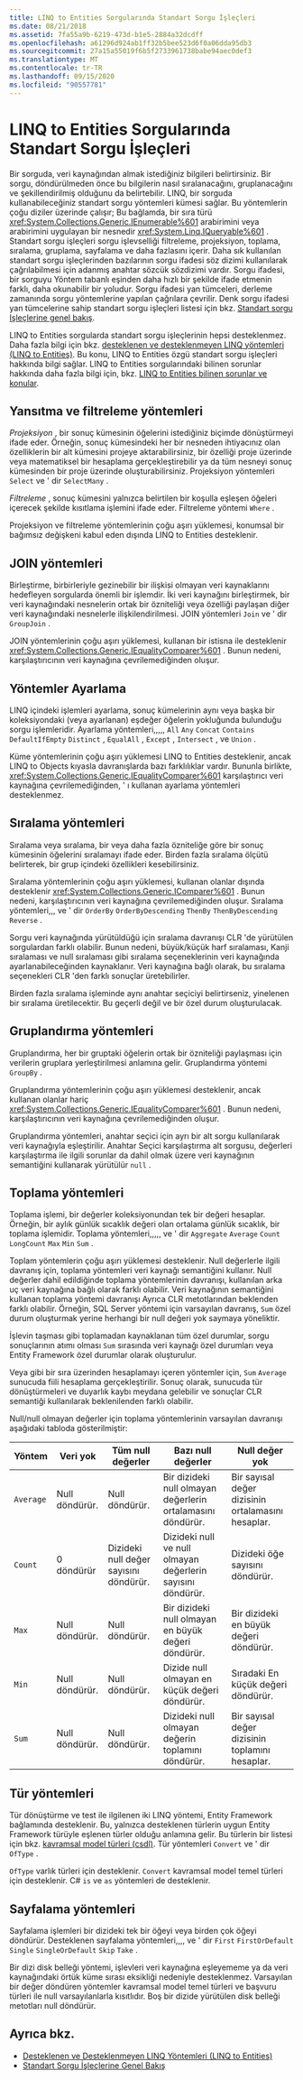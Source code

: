 ```yaml
---
title: LINQ to Entities Sorgularında Standart Sorgu İşleçleri
ms.date: 08/21/2018
ms.assetid: 7fa55a9b-6219-473d-b1e5-2884a32dcdff
ms.openlocfilehash: a61296d924ab1ff32b5bee523d6f0a06dda95db3
ms.sourcegitcommit: 27a15a55019f6b5f2733961738babe94aec0def3
ms.translationtype: MT
ms.contentlocale: tr-TR
ms.lasthandoff: 09/15/2020
ms.locfileid: "90557781"
---
```

# <a name="standard-query-operators-in-linq-to-entities-queries"></a>LINQ to Entities Sorgularında Standart Sorgu İşleçleri
Bir sorguda, veri kaynağından almak istediğiniz bilgileri belirtirsiniz. Bir sorgu, döndürülmeden önce bu bilgilerin nasıl sıralanacağını, gruplanacağını ve şekillendirilmiş olduğunu da belirtebilir. LINQ, bir sorguda kullanabileceğiniz standart sorgu yöntemleri kümesi sağlar. Bu yöntemlerin çoğu diziler üzerinde çalışır; Bu bağlamda, bir sıra türü <xref:System.Collections.Generic.IEnumerable%601> arabirimini veya arabirimini uygulayan bir nesnedir <xref:System.Linq.IQueryable%601> . Standart sorgu işleçleri sorgu işlevselliği filtreleme, projeksiyon, toplama, sıralama, gruplama, sayfalama ve daha fazlasını içerir. Daha sık kullanılan standart sorgu işleçlerinden bazılarının sorgu ifadesi söz dizimi kullanılarak çağrılabilmesi için adanmış anahtar sözcük sözdizimi vardır. Sorgu ifadesi, bir sorguyu Yöntem tabanlı eşinden daha hızlı bir şekilde ifade etmenin farklı, daha okunabilir bir yoludur. Sorgu ifadesi yan tümceleri, derleme zamanında sorgu yöntemlerine yapılan çağrılara çevrilir. Denk sorgu ifadesi yan tümcelerine sahip standart sorgu işleçleri listesi için bkz. [Standart sorgu Işleçlerine genel bakış](/previous-versions/visualstudio/visual-studio-2013/bb397896(v=vs.120)).  
  
 LINQ to Entities sorgularda standart sorgu işleçlerinin hepsi desteklenmez. Daha fazla bilgi için bkz. [desteklenen ve desteklenmeyen LINQ yöntemleri (LINQ to Entities)](supported-and-unsupported-linq-methods-linq-to-entities.md). Bu konu, LINQ to Entities özgü standart sorgu işleçleri hakkında bilgi sağlar. LINQ to Entities sorgularındaki bilinen sorunlar hakkında daha fazla bilgi için, bkz. [LINQ to Entities bilinen sorunlar ve konular](known-issues-and-considerations-in-linq-to-entities.md).  
  
## <a name="projection-and-filtering-methods"></a>Yansıtma ve filtreleme yöntemleri  
 *Projeksiyon* , bir sonuç kümesinin öğelerini istediğiniz biçimde dönüştürmeyi ifade eder. Örneğin, sonuç kümesindeki her bir nesneden ihtiyacınız olan özelliklerin bir alt kümesini projeye aktarabilirsiniz, bir özelliği proje üzerinde veya matematiksel bir hesaplama gerçekleştirebilir ya da tüm nesneyi sonuç kümesinden bir proje üzerinde oluşturabilirsiniz. Projeksiyon yöntemleri `Select` ve ' dir `SelectMany` .  
  
 *Filtreleme* , sonuç kümesini yalnızca belirtilen bir koşulla eşleşen öğeleri içerecek şekilde kısıtlama işlemini ifade eder. Filtreleme yöntemi `Where` .  
  
 Projeksiyon ve filtreleme yöntemlerinin çoğu aşırı yüklemesi, konumsal bir bağımsız değişkeni kabul eden dışında LINQ to Entities desteklenir.  
  
## <a name="join-methods"></a>JOIN yöntemleri  
 Birleştirme, birbirleriyle gezinebilir bir ilişkisi olmayan veri kaynaklarını hedefleyen sorgularda önemli bir işlemdir. İki veri kaynağını birleştirmek, bir veri kaynağındaki nesnelerin ortak bir özniteliği veya özelliği paylaşan diğer veri kaynağındaki nesnelerle ilişkilendirilmesi. JOIN yöntemleri `Join` ve ' dir `GroupJoin` .  
  
 JOIN yöntemlerinin çoğu aşırı yüklemesi, kullanan bir istisna ile desteklenir <xref:System.Collections.Generic.IEqualityComparer%601> . Bunun nedeni, karşılaştırıcının veri kaynağına çevrilemediğinden oluşur.  
  
## <a name="set-methods"></a>Yöntemler Ayarlama  
 LINQ içindeki işlemleri ayarlama, sonuç kümelerinin aynı veya başka bir koleksiyondaki (veya ayarlanan) eşdeğer öğelerin yokluğunda bulunduğu sorgu işlemleridir. Ayarlama yöntemleri,,,,, `All` `Any` `Concat` `Contains` `DefaultIfEmpty` `Distinct` , `EqualAll` , `Except` , `Intersect` , ve `Union` .  
  
 Küme yöntemlerinin çoğu aşırı yüklemesi LINQ to Entities desteklenir, ancak LINQ to Objects kıyasla davranışlarda bazı farklılıklar vardır. Bununla birlikte, <xref:System.Collections.Generic.IEqualityComparer%601> karşılaştırıcı veri kaynağına çevrilemediğinden, ' ı kullanan ayarlama yöntemleri desteklenmez.  
  
## <a name="ordering-methods"></a>Sıralama yöntemleri  
 Sıralama veya sıralama, bir veya daha fazla özniteliğe göre bir sonuç kümesinin öğelerini sıralamayı ifade eder. Birden fazla sıralama ölçütü belirterek, bir grup içindeki özellikleri kesebilirsiniz.  
  
 Sıralama yöntemlerinin çoğu aşırı yüklemesi, kullanan olanlar dışında desteklenir <xref:System.Collections.Generic.IComparer%601> . Bunun nedeni, karşılaştırıcının veri kaynağına çevrilemediğinden oluşur. Sıralama yöntemleri,,, ve ' dir `OrderBy` `OrderByDescending` `ThenBy` `ThenByDescending` `Reverse` .  
  
 Sorgu veri kaynağında yürütüldüğü için sıralama davranışı CLR 'de yürütülen sorgulardan farklı olabilir. Bunun nedeni, büyük/küçük harf sıralaması, Kanji sıralaması ve null sıralaması gibi sıralama seçeneklerinin veri kaynağında ayarlanabileceğinden kaynaklanır. Veri kaynağına bağlı olarak, bu sıralama seçenekleri CLR 'den farklı sonuçlar üretebilirler.  
  
 Birden fazla sıralama işleminde aynı anahtar seçiciyi belirtirseniz, yinelenen bir sıralama üretilecektir. Bu geçerli değil ve bir özel durum oluşturulacak.  
  
## <a name="grouping-methods"></a>Gruplandırma yöntemleri  
 Gruplandırma, her bir gruptaki öğelerin ortak bir özniteliği paylaşması için verilerin gruplara yerleştirilmesi anlamına gelir. Gruplandırma yöntemi `GroupBy` .  
  
 Gruplandırma yöntemlerinin çoğu aşırı yüklemesi desteklenir, ancak kullanan olanlar hariç <xref:System.Collections.Generic.IEqualityComparer%601> . Bunun nedeni, karşılaştırıcının veri kaynağına çevrilemediğinden oluşur.  
  
 Gruplandırma yöntemleri, anahtar seçici için ayrı bir alt sorgu kullanılarak veri kaynağıyla eşleştirilir. Anahtar Seçici karşılaştırma alt sorgusu, değerleri karşılaştırma ile ilgili sorunlar da dahil olmak üzere veri kaynağının semantiğini kullanarak yürütülür `null` .  
  
## <a name="aggregate-methods"></a>Toplama yöntemleri  
 Toplama işlemi, bir değerler koleksiyonundan tek bir değeri hesaplar. Örneğin, bir aylık günlük sıcaklık değeri olan ortalama günlük sıcaklık, bir toplama işlemidir. Toplama yöntemleri,,,,, ve ' dir `Aggregate` `Average` `Count` `LongCount` `Max` `Min` `Sum` .  
  
 Toplam yöntemlerin çoğu aşırı yüklemesi desteklenir. Null değerlerle ilgili davranış için, toplama yöntemleri veri kaynağı semantiğini kullanır. Null değerler dahil edildiğinde toplama yöntemlerinin davranışı, kullanılan arka uç veri kaynağına bağlı olarak farklı olabilir. Veri kaynağının semantiğini kullanan toplama yöntemi davranışı Ayrıca CLR metotlarından beklenden farklı olabilir. Örneğin, SQL Server yöntemi için varsayılan davranış, `Sum` özel durum oluşturmak yerine herhangi bir null değeri yok saymaya yöneliktir.  
  
 İşlevin taşması gibi toplamadan kaynaklanan tüm özel durumlar, sorgu sonuçlarının atımı olması `Sum` sırasında veri kaynağı özel durumları veya Entity Framework özel durumlar olarak oluşturulur.  
  
 Veya gibi bir sıra üzerinden hesaplamayı içeren yöntemler için, `Sum` `Average` sunucuda fiili hesaplama gerçekleştirilir. Sonuç olarak, sunucuda tür dönüştürmeleri ve duyarlık kaybı meydana gelebilir ve sonuçlar CLR semantiği kullanılarak beklenilenden farklı olabilir.  
  
 Null/null olmayan değerler için toplama yöntemlerinin varsayılan davranışı aşağıdaki tabloda gösterilmiştir:  
  
|Yöntem|Veri yok|Tüm null değerler|Bazı null değerler|Null değer yok|  
|------------|-------------|---------------------|----------------------|--------------------|  
|`Average`|Null döndürür.|Null döndürür.|Bir dizideki null olmayan değerlerin ortalamasını döndürür.|Bir sayısal değer dizisinin ortalamasını hesaplar.|  
|`Count`|0 döndürür|Dizideki null değer sayısını döndürür.|Dizideki null ve null olmayan değerlerin sayısını döndürür.|Dizideki öğe sayısını döndürür.|  
|`Max`|Null döndürür.|Null döndürür.|Bir dizideki null olmayan en büyük değeri döndürür.|Bir dizideki en büyük değeri döndürür.|  
|`Min`|Null döndürür.|Null döndürür.|Dizide null olmayan en küçük değeri döndürür.|Sıradaki En küçük değeri döndürür.|  
|`Sum`|Null döndürür.|Null döndürür.|Dizideki null olmayan değerin toplamını döndürür.|Bir sayısal değer dizisinin toplamını hesaplar.|  
  
## <a name="type-methods"></a>Tür yöntemleri  
 Tür dönüştürme ve test ile ilgilenen iki LINQ yöntemi, Entity Framework bağlamında desteklenir. Bu, yalnızca desteklenen türlerin uygun Entity Framework türüyle eşlenen türler olduğu anlamına gelir. Bu türlerin bir listesi için bkz. [kavramsal model türleri (csdl)](/ef/ef6/modeling/designer/advanced/edmx/csdl-spec#conceptual-model-types-csdl). Tür yöntemleri `Convert` ve ' dir `OfType` .  
  
 `OfType` varlık türleri için desteklenir. `Convert` kavramsal model temel türleri için desteklenir.  C# `is` ve `as` yöntemleri de desteklenir.  
  
## <a name="paging-methods"></a>Sayfalama yöntemleri  
 Sayfalama işlemleri bir dizideki tek bir öğeyi veya birden çok öğeyi döndürür. Desteklenen sayfalama yöntemleri,,,, ve ' dir `First` `FirstOrDefault` `Single` `SingleOrDefault` `Skip` `Take` .  
  
 Bir dizi disk belleği yöntemi, işlevleri veri kaynağına eşleyememe ya da veri kaynağındaki örtük küme sırası eksikliği nedeniyle desteklenmez. Varsayılan bir değer döndüren yöntemler kavramsal model temel türleri ve başvuru türleri ile null varsayılanlarla kısıtlıdır. Boş bir dizide yürütülen disk belleği metotları null döndürür.  
  
## <a name="see-also"></a>Ayrıca bkz.

- [Desteklenen ve Desteklenmeyen LINQ Yöntemleri (LINQ to Entities)](supported-and-unsupported-linq-methods-linq-to-entities.md)
- [Standart Sorgu İşleçlerine Genel Bakış](/previous-versions/visualstudio/visual-studio-2013/bb397896(v=vs.120))
